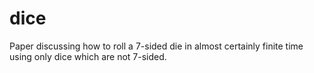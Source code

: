 # dice
Paper discussing how to roll a 7-sided die in almost certainly finite time using only dice which are not 7-sided.
